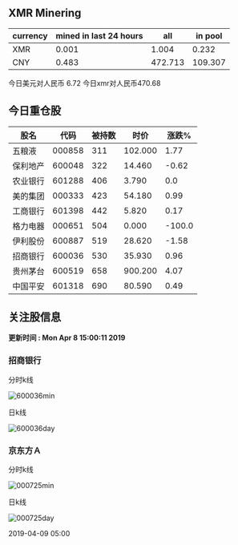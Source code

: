 ## XMR Minering

|currency|mined in last 24 hours|all|in pool|
|---|---|---|---|
|XMR|0.001|1.004|0.232|
|CNY|0.483|472.713|109.307|

今日美元对人民币 6.72	今日xmr对人民币470.68


## 今日重仓股 

|股名|代码|被持数|时价|涨跌%|
|---|---|---|---|---|
|五粮液|000858|311|102.000|1.77|
|保利地产|600048|322|14.460|-0.62|
|农业银行|601288|406|3.790|0.0|
|美的集团|000333|423|54.180|0.99|
|工商银行|601398|442|5.820|0.17|
|格力电器|000651|504|0.000|-100.0|
|伊利股份|600887|519|28.620|-1.58|
|招商银行|600036|530|35.930|0.96|
|贵州茅台|600519|658|900.200|4.07|
|中国平安|601318|690|80.590|0.49|

## 关注股信息
**更新时间 : Mon Apr  8 15:00:11 2019**
### 招商银行 
分时k线

![600036min](http://image.sinajs.cn/newchart/min/n/sh600036.gif)

日k线

![600036day](http://image.sinajs.cn/newchart/daily/n/sh600036.gif)

### 京东方Ａ 
分时k线

![000725min](http://image.sinajs.cn/newchart/min/n/sz000725.gif)

日k线

![000725day](http://image.sinajs.cn/newchart/daily/n/sz000725.gif)

2019-04-09 05:00
